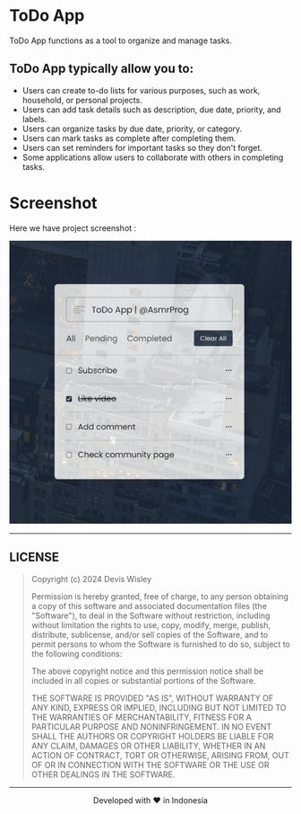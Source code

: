 # ToDo App
ToDo App functions as a tool to organize and manage tasks.

## ToDo App typically allow you to:
* Users can create to-do lists for various purposes, such as work, household, or personal projects.
* Users can add task details such as description, due date, priority, and labels.
* Users can organize tasks by due date, priority, or category.
* Users can mark tasks as complete after completing them.
* Users can set reminders for important tasks so they don't forget.
* Some applications allow users to collaborate with others in completing tasks.

# Screenshot
Here we have project screenshot :

![screenshot](screenshot.jpg)
<hr>

## LICENSE
> Copyright (c) 2024 Devis Wisley 
>
> Permission is hereby granted, free of charge, to any person obtaining a copy
> of this software and associated documentation files (the "Software"), to deal
> in the Software without restriction, including without limitation the rights
> to use, copy, modify, merge, publish, distribute, sublicense, and/or sell
> copies of the Software, and to permit persons to whom the Software is
> furnished to do so, subject to the following conditions:
>
> The above copyright notice and this permission notice shall be included in all
> copies or substantial portions of the Software.
>
> THE SOFTWARE IS PROVIDED "AS IS", WITHOUT WARRANTY OF ANY KIND, EXPRESS OR
> IMPLIED, INCLUDING BUT NOT LIMITED TO THE WARRANTIES OF MERCHANTABILITY,
> FITNESS FOR A PARTICULAR PURPOSE AND NONINFRINGEMENT. IN NO EVENT SHALL THE
> AUTHORS OR COPYRIGHT HOLDERS BE LIABLE FOR ANY CLAIM, DAMAGES OR OTHER
> LIABILITY, WHETHER IN AN ACTION OF CONTRACT, TORT OR OTHERWISE, ARISING FROM,
> OUT OF OR IN CONNECTION WITH THE SOFTWARE OR THE USE OR OTHER DEALINGS IN THE
> SOFTWARE.

<hr>
<p align="center">
Developed with ❤️ in Indonesia 
</p>